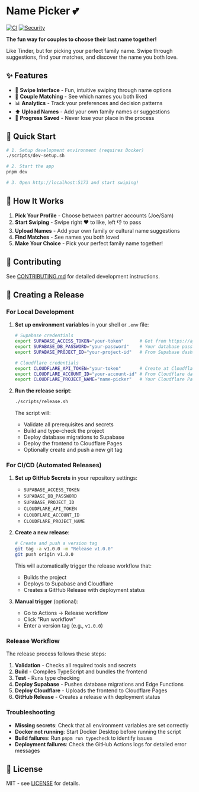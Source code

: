 # Name Picker 💕

[![CI](https://github.com/josiahbull/name-picker/actions/workflows/ci.yml/badge.svg)](https://github.com/josiahbull/name-picker/actions/workflows/ci.yml)
[![Security](https://github.com/josiahbull/name-picker/actions/workflows/security.yml/badge.svg)](https://github.com/josiahbull/name-picker/actions/workflows/security.yml)

**The fun way for couples to choose their last name together!**

Like Tinder, but for picking your perfect family name. Swipe through suggestions, find your matches, and discover the name you both love.

## ✨ Features

- 📱 **Swipe Interface** - Fun, intuitive swiping through name options
- 💝 **Couple Matching** - See which names you both liked
- 📊 **Analytics** - Track your preferences and decision patterns
- ⬆️ **Upload Names** - Add your own family names or suggestions
- 💾 **Progress Saved** - Never lose your place in the process

## 🚀 Quick Start

```bash
# 1. Setup development environment (requires Docker)
./scripts/dev-setup.sh

# 2. Start the app
pnpm dev

# 3. Open http://localhost:5173 and start swiping!
```

## 🎯 How It Works

1. **Pick Your Profile** - Choose between partner accounts (Joe/Sam)
2. **Start Swiping** - Swipe right ❤️ to like, left 👎 to pass
3. **Upload Names** - Add your own family or cultural name suggestions
4. **Find Matches** - See names you both loved
5. **Make Your Choice** - Pick your perfect family name together!

## 🤝 Contributing

See [CONTRIBUTING.md](CONTRIBUTING.md) for detailed development instructions.

## 🚢 Creating a Release

### For Local Development

1. **Set up environment variables** in your shell or `.env` file:
   ```bash
   # Supabase credentials
   export SUPABASE_ACCESS_TOKEN="your-token"      # Get from https://app.supabase.com/account/tokens
   export SUPABASE_DB_PASSWORD="your-password"    # Your database password
   export SUPABASE_PROJECT_ID="your-project-id"   # From Supabase dashboard
   
   # Cloudflare credentials
   export CLOUDFLARE_API_TOKEN="your-token"       # Create at Cloudflare dashboard with Zone:Edit permissions
   export CLOUDFLARE_ACCOUNT_ID="your-account-id" # From Cloudflare dashboard
   export CLOUDFLARE_PROJECT_NAME="name-picker"   # Your Cloudflare Pages project name
   ```

2. **Run the release script**:
   ```bash
   ./scripts/release.sh
   ```
   
   The script will:
   - Validate all prerequisites and secrets
   - Build and type-check the project
   - Deploy database migrations to Supabase
   - Deploy the frontend to Cloudflare Pages
   - Optionally create and push a new git tag

### For CI/CD (Automated Releases)

1. **Set up GitHub Secrets** in your repository settings:
   - `SUPABASE_ACCESS_TOKEN`
   - `SUPABASE_DB_PASSWORD`
   - `SUPABASE_PROJECT_ID`
   - `CLOUDFLARE_API_TOKEN`
   - `CLOUDFLARE_ACCOUNT_ID`
   - `CLOUDFLARE_PROJECT_NAME`

2. **Create a new release**:
   ```bash
   # Create and push a version tag
   git tag -a v1.0.0 -m "Release v1.0.0"
   git push origin v1.0.0
   ```
   
   This will automatically trigger the release workflow that:
   - Builds the project
   - Deploys to Supabase and Cloudflare
   - Creates a GitHub Release with deployment status

3. **Manual trigger** (optional):
   - Go to Actions → Release workflow
   - Click "Run workflow"
   - Enter a version tag (e.g., `v1.0.0`)

### Release Workflow

The release process follows these steps:
1. **Validation** - Checks all required tools and secrets
2. **Build** - Compiles TypeScript and bundles the frontend
3. **Test** - Runs type checking
4. **Deploy Supabase** - Pushes database migrations and Edge Functions
5. **Deploy Cloudflare** - Uploads the frontend to Cloudflare Pages
6. **GitHub Release** - Creates a release with deployment status

### Troubleshooting

- **Missing secrets**: Check that all environment variables are set correctly
- **Docker not running**: Start Docker Desktop before running the script
- **Build failures**: Run `pnpm run typecheck` to identify issues
- **Deployment failures**: Check the GitHub Actions logs for detailed error messages

## 📝 License

MIT - see [LICENSE](LICENSE) for details.
